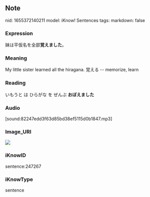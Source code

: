 ## Note
nid: 1655372140211
model: iKnow! Sentences
tags: 
markdown: false

### Expression
妹は平仮名を全部<b>覚えました</b>。

### Meaning
My little sister learned all the hiragana.
覚える -- memorize, learn

### Reading
いもうと は ひらがな を ぜんぶ <b>おぼえました</b>

### Audio
[sound:82247edd3f63d85bd38ef5115d0b1847.mp3]

### Image_URI
<img src="1ee45142a8d31bb5136afc5cdef87efb.jpg">

### iKnowID
sentence:247267

### iKnowType
sentence
